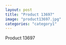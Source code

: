 ```yaml
---
layout: post
title: "Product 13697"
image: "product13697.jpg"
categories: "category1"
---
```

Product 13697
